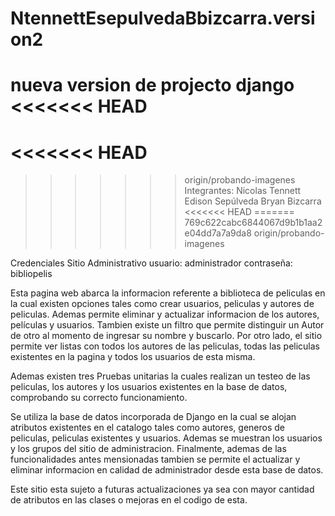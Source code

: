 ﻿# NtennettEsepulvedaBbizcarra.version2
nueva version de projecto django
<<<<<<< HEAD
=======
<<<<<<< HEAD
=======
>>>>>>> origin/probando-imagenes
Integrantes:
Nicolas Tennett
Edison Sepúlveda
Bryan Bizcarra
<<<<<<< HEAD
=======
>>>>>>> 769c622cabc6844067d9b1b1aa2e04dd7a7a9da8
>>>>>>> origin/probando-imagenes

Credenciales Sitio Administrativo
usuario: administrador
contraseña: bibliopelis

Esta pagina web abarca la informacion referente a biblioteca de peliculas en la cual existen opciones tales como crear usuarios, peliculas y autores de peliculas. Ademas permite eliminar y actualizar informacion de los autores, películas y usuarios. Tambien existe un filtro que permite distinguir un Autor de otro al momento de ingresar su nombre y buscarlo. Por otro lado, el sitio permite ver listas con todos los autores de las peliculas, todas las peliculas existentes en la pagina y todos los usuarios de esta misma. 

Ademas existen tres Pruebas unitarias la cuales realizan un testeo de las peliculas, los autores y los usuarios existentes en la base de datos, comprobando su correcto funcionamiento.

Se utiliza la base de datos incorporada de Django en la cual se alojan atributos existentes en el catalogo tales como autores, generos de peliculas, peliculas existentes y usuarios. Ademas se muestran los usuarios y los grupos del sitio de administracion. Finalmente, ademas de las funcionalidades antes mensionadas tambien se permite el actualizar y eliminar informacion en calidad de administrador desde esta base de datos.

Este sitio esta sujeto a futuras actualizaciones ya sea con mayor cantidad de atributos en las clases o mejoras en el codigo de esta.


